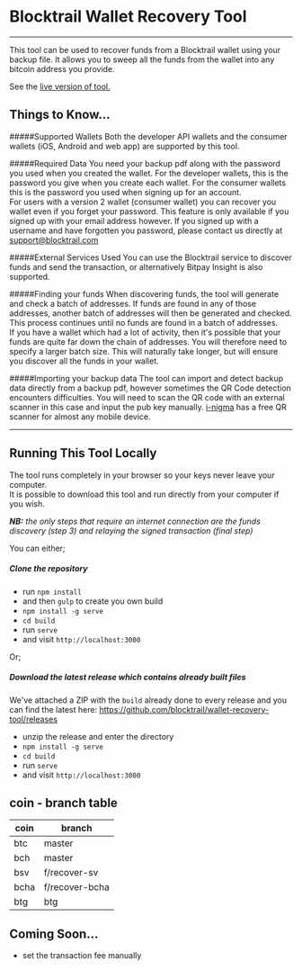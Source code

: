 # Blocktrail Wallet Recovery Tool
---------------------------------

This tool can be used to recover funds from a Blocktrail wallet using your backup file. It allows you to sweep all the funds from the wallet into any bitcoin address you provide.  

See the <a target="_blank" href="http://blocktrail.github.io/wallet-recovery-tool">live version of tool.</a>

## Things to Know...
#####Supported Wallets
Both the developer API wallets and the consumer wallets (iOS, Android and web app) are supported by this tool.

#####Required Data
You need your backup pdf along with the password you used when you created the wallet. For the developer wallets, this is the password you give when you create each wallet. For the consumer wallets this is the password you used when signing up for an account.  
For users with a version 2 wallet (consumer wallet) you can recover you wallet even if you forget your password. This feature is only available if you signed up with your email address however. If you signed up with a username and have forgotten you password, please contact us directly at [support@blocktrail.com](mailto:support@blocktrail.com)

#####External Services Used
You can use the Blocktrail service to discover funds and send the transaction, or alternatively Bitpay Insight is also supported.

#####Finding your funds
When discovering funds, the tool will generate and check a batch of addresses. If funds are found in any of those addresses, another batch of addresses will then be generated and checked. This process continues until no funds are found in a batch of addresses.   
If you have a wallet which had a lot of activity, then it's possible that your funds are quite far down the chain of addresses. You will therefore need to specify a larger batch size. This will naturally take longer, but will ensure you discover all the funds in your wallet.

#####Importing your backup data
The tool can import and detect backup data directly from a backup pdf, however sometimes the QR Code detection encounters difficulties. You will need to scan the QR code with an external scanner in this case and input the pub key manually. [i-nigma](http://www.i-nigma.com/downloadi-nigmareader.html) has a free QR scanner for almost any mobile device. 
  
--------------------------------  
  
## Running This Tool Locally
The tool runs completely in your browser so your keys never leave your computer.  
It is possible to download this tool and run directly from your computer if you wish. 

***NB:*** *the only steps that require an internet connection are the funds discovery (step 3) and relaying the signed transaction (final step)*

You can either;

##### Clone the repository
 - run `npm install` 
 - and then `gulp` to create you own build 
 - `npm install -g serve`
 - `cd build` 
 - run `serve` 
 - and visit `http://localhost:3000`

Or;

##### Download the latest release which contains already built files 
We've attached a ZIP with the `build` already done to every release and you can find the latest here: https://github.com/blocktrail/wallet-recovery-tool/releases
 
 - unzip the release and enter the directory
 - `npm install -g serve`
 - `cd build` 
 - run `serve` 
 - and visit `http://localhost:3000`


## coin - branch table
| coin                                                         | branch                   |
| ------------------------------------------------------------ | ---------------------- |
| btc    |  master |
| bch    |  master  |
| bsv    |  f/recover-sv |
| bcha   |  f/recover-bcha  |
| btg    | btg|

 
## Coming Soon...
- set the transaction fee manually